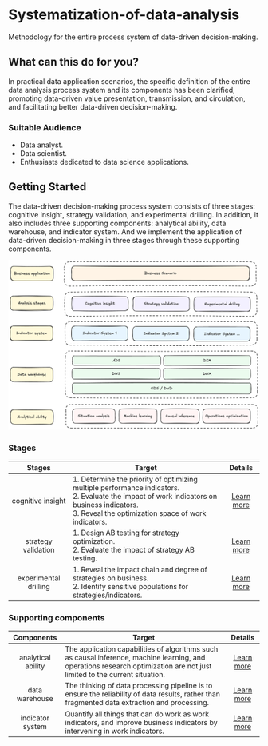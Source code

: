 # Systematization-of-data-analysis
Methodology for the entire process system of data-driven decision-making.

## What can this do for you?
In practical data application scenarios, the specific definition of the entire data analysis process system and its components has been clarified, promoting data-driven value presentation, transmission, and circulation, and facilitating better data-driven decision-making.

### Suitable Audience
- Data analyst.
- Data scientist.
- Enthusiasts dedicated to data science applications.

## Getting Started
The data-driven decision-making process system consists of three stages: cognitive insight, strategy validation, and experimental drilling. In addition, it also includes three supporting components: analytical ability, data warehouse, and indicator system. And we implement the application of data-driven decision-making in three stages through these supporting components.

[![Data-driven-decision-making-full-process-system](https://github.com/ZhixinChang/Systematization-of-data-analysis/blob/main/images/Data-driven-decision-making-full-process-system.png "Data-driven-decision-making-full-process-system")](https://github.com/ZhixinChang/Systematization-of-data-analysis/blob/main/images/Data-driven-decision-making-full-process-system.png "Data-driven-decision-making-full-process-system")


### Stages
| Stages | Target | Details |
|:------:|--------|:-------:|
| cognitive insight | 1. Determine the priority of optimizing multiple performance indicators.<br>2. Evaluate the impact of work indicators on business indicators.<br>3. Reveal the optimization space of work indicators. | [Learn more][cognitive insight] |
| strategy validation | 1. Design AB testing for strategy optimization.<br>2. Evaluate the impact of strategy AB testing. | [Learn more][strategy validation] |
| experimental drilling | 1. Reveal the impact chain and degree of strategies on business.<br>2. Identify sensitive populations for strategies/indicators. | [Learn more][experimental drilling] |

[cognitive insight]: https://github.com/ZhixinChang/Systematization-of-data-analysis/tree/main/cognitive-insight "cognitive insight"
[strategy validation]: https://github.com/ZhixinChang/Systematization-of-data-analysis/tree/main/strategy-validation "strategy validation"
[experimental drilling]: https://github.com/ZhixinChang/Systematization-of-data-analysis/tree/main/experimental-drilling "experimental drilling"

### Supporting components
| Components | Target | Details |
|:----------:|--------|:-------:|
| analytical ability | The application capabilities of algorithms such as causal inference, machine learning, and operations research optimization are not just limited to the current situation. | [Learn more][analytical ability] |
| data warehouse | The thinking of data processing pipeline is to ensure the reliability of data results, rather than fragmented data extraction and processing. | [Learn more][data warehouse] |
| indicator system | Quantify all things that can do work as work indicators, and improve business indicators by intervening in work indicators. | [Learn more][indicator system] |

[analytical ability]: https://github.com/ZhixinChang/Systematization-of-data-analysis/tree/main/analytical-ability "analytical ability"
[data warehouse]: https://github.com/ZhixinChang/Systematization-of-data-analysis/tree/main/data-warehouse "data warehouse"
[indicator system]: https://github.com/ZhixinChang/Systematization-of-data-analysis/tree/main/indicator-system "indicator system"

